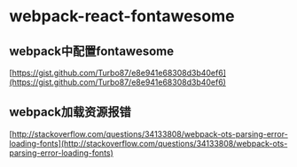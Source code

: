 # webpack-react-fontawesome

## webpack中配置fontawesome
[https://gist.github.com/Turbo87/e8e941e68308d3b40ef6](https://gist.github.com/Turbo87/e8e941e68308d3b40ef6)
## webpack加载资源报错
[http://stackoverflow.com/questions/34133808/webpack-ots-parsing-error-loading-fonts](http://stackoverflow.com/questions/34133808/webpack-ots-parsing-error-loading-fonts)

